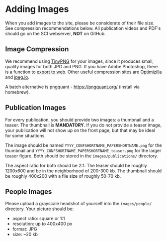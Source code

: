 # Adding Images

When you add images to the site, please be considerate of their file size. See
compression recommendations below. All publication videos and PDF's should go
on the SCI webserver, **NOT** on GitHub.



## Image Compression

We recommend using [TinyPNG](https://tinypng.com/) for your images, since it
produces small, quality images for both JPG and PNG. If you have Adobe
Photoshop, there is a function to
[export to web](http://help.adobe.com/en_US/creativesuite/cs/using/WS6E857477-27FE-4a88-B8A4-074DC3C65F68.html).
Other useful compression sites are [Optimizilla](http://optimizilla.com/) and
[jpeg.io](https://www.jpeg.io/).

A batch alternative is pngquant - https://pngquant.org/ (install via homebrew).




## Publication Images

For every publication, you should provide two images: a thumbnail and a teaser.
The thumbnail is **MANDATORY**. If you do not provide a teaser image, your
publication will not show up on the front page, but that may be ideal for some
situations.


The image should be named `YYYY_CONFSHORTNAME_PAPERSHORTNAME.png` for the
thumbnail and `YYYY_CONFSHORTNAME_PAPERSHORTNAME_teaser.png` for the larger
teaser figure. Both should be stored in the `images/publications/` directory.


The aspect ratio for both should be 2:1. The teaser should be roughly 1200x600
and be in the neighborhood of 200-300 kb. The thumbnail should be roughly
400x200 with a file size of roughly 50-70 kb.



## People Images

Please upload a grayscale headshot of yourself into the `images/people/`
directory. Your picture should be:

- aspect ratio: square or 1:1
- resolution: up to 400x400 px
- format: JPG
- size: ~20 kb
